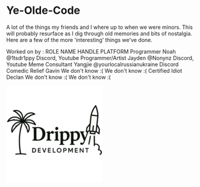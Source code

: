 # Ye-Olde-Code
A lot of the things my friends and I where up to when we were minors. This will probably resurface as I dig through old memories and bits of nostalgia. Here are a few of the more 'interesting' things we've done.

Worked on by : 
ROLE               NAME                HANDLE                PLATFORM
Programmer         Noah                @1tsdr1ppy            Discord, Youtube
Programmer/Artist  Jayden              @Nonynz               Discord, Youtube
Meme Consultant    Yangjie             @yourlocalrussianukraine       Discord
Comedic Relief     Gavin               We don't know :(      We don't know :(
Certified Idiot    Declan              We don't know :(      We don't know :(

![alt text](https://raw.githubusercontent.com/THE1tsdr1ppy/Ye-Olde-Code/refs/heads/main/DD256.png)
